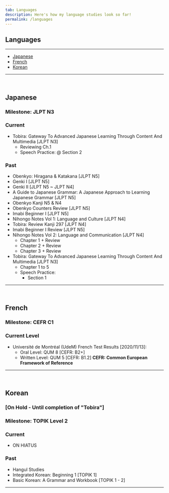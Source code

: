 ```yaml
---
tab: Languages
description: Here's how my language studies look so far!
permalink: /languages
---
```


## Languages

---

- [Japanese](#japanese)
- [French](#french)
- [Korean](#korean)

---

 
## Japanese
### Milestone: JLPT N3

### Current
- Tobira: Gateway To Advanced Japanese Learning Through Content And Multimedia [JLPT N3]
  - Reviewing Ch.1
  - Speech Practice: @ Section 2

### Past
- Obenkyo: Hiragana & Katakana [JLPT N5]
- Genki I [JLPT N5]
- Genki II [JLPT N5 ~ JLPT N4]
- A Guide to Japanese Grammar: A Japanese Approach to Learning Japanese Grammar [JLPT N5]
- Obenkyo Kanji N5 & N4
- Obenkyo Counters Review [JLPT N5]
- Imabi Beginner I [JLPT N5]
- Nihongo Notes Vol 1: Language and Culture [JLPT N4]
- Tobira: Review Kanji 297 [JLPT N4]
- Imabi Beginner I Review [JLPT N5]
- Nihongo Notes Vol 2: Language and Communication [JLPT N4]
  - Chapter 1 + Review
  - Chapter 2 + Review
  - Chapter 3 + Review
- Tobira: Gateway To Advanced Japanese Learning Through Content And Multimedia [JLPT N3]
  - Chapter 1 to 5
  - Speech Practice: 
    - Section 1

---

 
## French
### Milestone: CEFR C1

### Current Level
- Université de Montréal (UdeM) French Test Results [2020/11/13]:
  - Oral Level: QUM 8 [CEFR: B2+]
  - Written Level: QUM 5 [CEFR: B1.2]
**CEFR: Common European Framework of Reference**

---
 

## Korean
### [On Hold - Until completion of "Tobira"]
### Milestone: TOPIK Level 2

### Current
- ON HIATUS

### Past
- Hangul Studies
- Integrated Korean: Beginning 1 [TOPIK 1]
- Basic Korean: A Grammar and Workbook [TOPIK 1 - 2]

---

 

